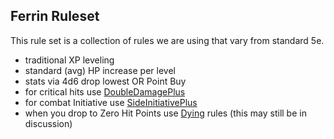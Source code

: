 ## Ferrin Ruleset

This rule set is a collection of rules we are using that vary from standard 5e.

- traditional XP leveling
- standard (avg) HP increase per level
- stats via 4d6 drop lowest OR Point Buy
- for critical hits use [DoubleDamagePlus](../rules/DoubleDamagePlus.md)
- for combat Initiative use [SideInitiativePlus](../rules/SideInitiativePlus.md)
- when you drop to Zero Hit Points use [Dying](../rules/Dying.md) rules (this may still be in discussion)

